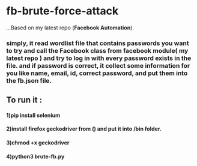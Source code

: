 # fb-brute-force-attack

...Based on my latest repo (**Facebook Automation**).        

### simply, it read wordlist file that contains passwords you want to try and call the Facebook class from facebook module( my latest repo ) and try to log in with every password exists in the file. and if password is correct, it collect some information for you like name, email, id, correct password, and put them into the fb.json file.        

## To run it :     
#### 1)pip install selenium     
#### 2)install firefox geckodriver from () and put it into /bin folder.
#### 3)chmod +x geckodriver
#### 4)python3 brute-fb.py
